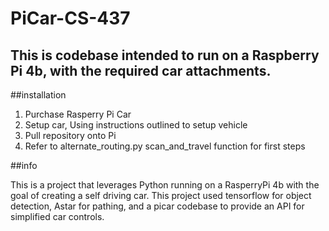# PiCar-CS-437
## This is codebase intended to run on a **Raspberry Pi 4b**, with the required car attachments.

##installation

1. Purchase Rasperry Pi Car
2. Setup car, Using instructions outlined to setup vehicle
3. Pull repository onto Pi
4. Refer to alternate_routing.py scan_and_travel function for first steps

##info

This is a project that leverages Python running on a RasperryPi 4b with the goal of creating a self driving car. This project used tensorflow for object detection, Astar for pathing, and a picar codebase to provide an API for simplified car controls.
